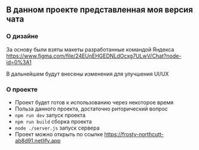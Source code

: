 ## В данном проекте представленная моя версия чата

### О дизайне

За основу были взяты макеты разработанные командой Яндекса https://www.figma.com/file/24EUnEHGEDNLdOcxg7ULwV/Chat?node-id=0%3A1

В дальнейшем будут внесены изменения для улучшения UI/UX

### О проекте
- Проект будет готов к использованию через некоторое время
- Польза данного проекта, достаточно риторический вопрос
- `npm run dev` запуск проекта 
- `npm run build` сборка проекта
- `node ./server.js` запуск сервера
- Проект можно открыть по ссылке https://frosty-northcutt-ab8d91.netlify.app

